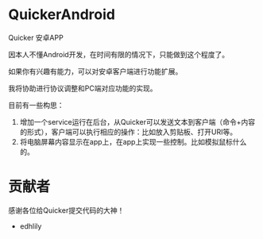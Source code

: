 # QuickerAndroid
Quicker 安卓APP

因本人不懂Android开发，在时间有限的情况下，只能做到这个程度了。

如果你有兴趣有能力，可以对安卓客户端进行功能扩展。 

我将协助进行协议调整和PC端对应功能的实现。

目前有一些构思：
1. 增加一个service运行在后台，从Quicker可以发送文本到客户端（命令+内容的形式），客户端可以执行相应的操作：比如放入剪贴板、打开URI等。
2. 将电脑屏幕内容显示在app上，在app上实现一些控制。比如模拟鼠标什么的。



# 贡献者
感谢各位给Quicker提交代码的大神！
- edhlily


